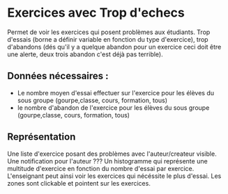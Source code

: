 # Exercices avec Trop d'echecs 

Permet de voir les exercices qui posent problèmes aux étudiants.
Trop d'essais (borne a définir variable en fonction du type d'exercice), trop d'abandons (dés qu'il y a quelque abandon pour un exercice ceci doit être une alerte, deux trois abandon c'est déjà pas terrible).


## Données nécessaires :

* Le nombre moyen d'essai effectuer sur l'exercice pour les élèves du sous groupe (gourpe,classe, cours, formation, tous)
* le nombre d'abandon de l'exercice pour les élèves du sous groupe (gourpe,classe, cours, formation, tous)

## Représentation

Une liste d'exercice posant des problèmes avec l'auteur/createur visible. Une notification pour l'auteur ???
Un histogramme qui représente une multitude d'exercice en fonction du nombre d'essai par exercice.
L'enseignant peut ainsi voir les exercices  qui nécéssite le plus d'essai.
Les zones sont clickable et pointent sur les exercices.




